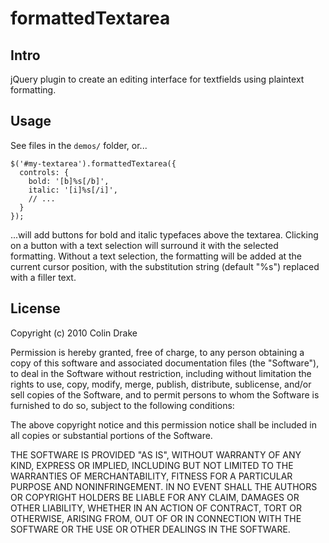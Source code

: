 formattedTextarea
=================

Intro
-----

jQuery plugin to create an editing interface for textfields using plaintext formatting.

Usage
-----

See files in the `demos/` folder, or...

    $('#my-textarea').formattedTextarea({
      controls: {
        bold: '[b]%s[/b]',
        italic: '[i]%s[/i]',
        // ...
      }
    });

...will add buttons for bold and italic typefaces above the textarea. Clicking on a button with a text selection will surround it with the selected formatting. Without a text selection, the formatting will be added at the current cursor position, with the substitution string (default "%s") replaced with a filler text.

License
-------

Copyright (c) 2010 Colin Drake

 Permission is hereby granted, free of charge, to any person obtaining a copy
 of this software and associated documentation files (the "Software"), to deal
 in the Software without restriction, including without limitation the rights
 to use, copy, modify, merge, publish, distribute, sublicense, and/or sell
 copies of the Software, and to permit persons to whom the Software is
 furnished to do so, subject to the following conditions:

 The above copyright notice and this permission notice shall be included in
 all copies or substantial portions of the Software.

 THE SOFTWARE IS PROVIDED "AS IS", WITHOUT WARRANTY OF ANY KIND, EXPRESS OR
 IMPLIED, INCLUDING BUT NOT LIMITED TO THE WARRANTIES OF MERCHANTABILITY,
 FITNESS FOR A PARTICULAR PURPOSE AND NONINFRINGEMENT. IN NO EVENT SHALL THE
 AUTHORS OR COPYRIGHT HOLDERS BE LIABLE FOR ANY CLAIM, DAMAGES OR OTHER
 LIABILITY, WHETHER IN AN ACTION OF CONTRACT, TORT OR OTHERWISE, ARISING FROM,
 OUT OF OR IN CONNECTION WITH THE SOFTWARE OR THE USE OR OTHER DEALINGS IN
 THE SOFTWARE.
